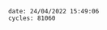 

                date: 24/04/2022 15:49:06
                cycles: 81060

                         
